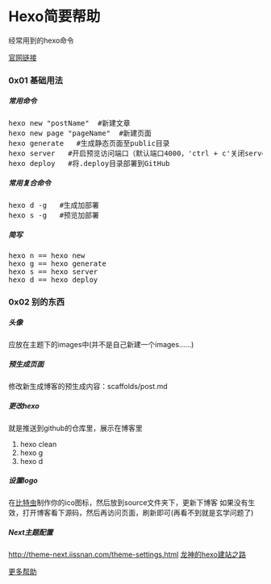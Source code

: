 # Hexo简要帮助  

经常用到的hexo命令  

[官网链接](http://hexo.io/)

### 0x01 基础用法

##### 常用命令
<pre>
hexo new "postName"  #新建文章
hexo new page "pageName"  #新建页面
hexo generate   #生成静态页面至public目录
hexo server   #开启预览访问端口（默认端口4000，'ctrl + c'关闭server）
hexo deploy   #将.deploy目录部署到GitHub
</pre>

##### 常用复合命令
<pre>
hexo d -g   #生成加部署
hexo s -g   #预览加部署
</pre>

##### 简写
<pre>
hexo n == hexo new
hexo g == hexo generate
hexo s == hexo server
hexo d == hexo deploy
</pre>

### 0x02 别的东西

##### 头像
应放在主题下的images中(并不是自己新建一个images......)

##### 预生成页面
修改新生成博客的预生成内容：scaffolds/post.md

##### 更改hexo
就是推送到github的仓库里，展示在博客里
1. hexo clean
2. hexo g
3. hexo d

##### 设置logo
在[比特虫](http://www.bitbug.net/)制作你的ico图标，然后放到source文件夹下，更新下博客
如果没有生效，打开博客看下源码，然后再访问页面，刷新即可(再看不到就是玄学问题了)

##### Next主题配置
http://theme-next.iissnan.com/theme-settings.html
[龙神的hexo建站之路](http://bbblau.github.io/2016/04/27/First/)


[更多帮助](https://hexo.io/docs/deployment.html)
